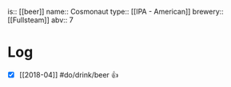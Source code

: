 is:: [[beer]]
name:: Cosmonaut
type:: [[IPA - American]]
brewery:: [[Fullsteam]]
abv:: 7

# Log
- [x] [[2018-04]] #do/drink/beer 👍
